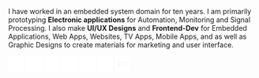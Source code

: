 I have worked in an embedded system domain for ten years. I am primarily prototyping **Electronic applications** for Automation, Monitoring and Signal Processing. I also make **UI/UX Designs** and **Frontend-Dev** for Embedded Applications, Web Apps, Websites, TV Apps, Mobile Apps, and as well as Graphic Designs to create materials for marketing and user interface.

<p class="left">
  <img src="assets/docker.png" width="32" height="32">
  <img src="assets/github.png" width="32" height="32">
  <img src="assets/npm.png" width="32" height="32">
  <img src="assets/dribbble.png" width="32" height="32">
  <img src="assets/instagram.png" width="32" height="32">
  <img src="assets/linkedin.png" width="32" height="32">
  <img src="assets/devto.png" width="32" height="32">
</p>
